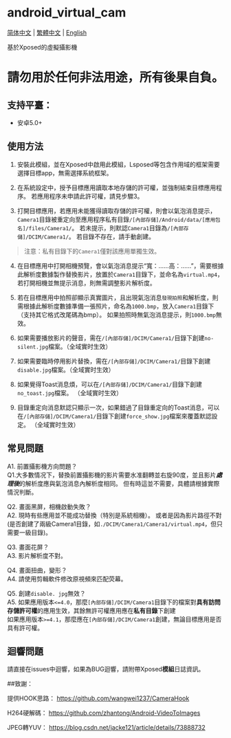 # android_virtual_cam

[简体中文](./README.md) | [繁體中文](./README_tc.md) | [English](./README_en.md)

基於Xposed的虛擬攝影機

# 請勿用於任何非法用途，所有後果自負。

## 支持平臺：

- 安卓5.0+

## 使用方法

1. 安裝此模組，並在Xposed中啟用此模組，Lsposed等包含作用域的框架需要選擇目標app，無需選擇系統框架。

2. 在系統設定中，授予目標應用讀取本地存儲的許可權，並強制結束目標應用程序。 若應用程序未申請此許可權，請見步驟3。

3. 打開目標應用，若應用未能獲得讀取存儲的許可權，則會以氣泡消息提示，`Camera1`目錄被重定向至應用程序私有目錄`/[內部存儲]/Android/data/[應用包名]/files/Camera1/`。 若未提示，則默認`Camera1`目錄為`/[內部存儲]/DCIM/Camera1/`。 若目錄不存在，請手動創建。

> 注意：私有目錄下的`Camera1`僅對該應用單獨生效。

4. 在目標應用中打開相機預覽，會以氣泡消息提示“寬：……高：……”，需要根據此解析度數據製作替換影片，放置於`Camera1`目錄下，並命名為`virtual.mp4`，若打開相機並無提示消息，則無需調整影片解析度。

5. 若在目標應用中拍照卻顯示真實圖片，且出現氣泡消息`發現拍照`和解析度，則需根據此解析度數據準備一張照片，命名為`1000.bmp`，放入`Camera1`目錄下（支持其它格式改尾碼為bmp）。 如果拍照時無氣泡消息提示，則`1000.bmp`無效。

6. 如果需要播放影片的聲音，需在`/[內部存儲]/DCIM/Camera1/`目錄下創建`no-silent.jpg`檔案。（全域實时生效）

7. 如果需要臨時停用影片替換，需在`/[內部存儲]/DCIM/Camera1/`目錄下創建`disable.jpg`檔案。（全域實时生效）

8. 如果覺得Toast消息煩，可以在`/[內部存儲]/DCIM/Camera1/`目錄下創建`no_toast.jpg`檔案。 （全域實时生效）

9. 目錄重定向消息默認只顯示一次，如果錯過了目錄重定向的Toast消息，可以在`/[內部存儲]/DCIM/Camera1/`目錄下創建`force_show.jpg`檔案來覆蓋默認設定。 （全域實时生效）


## 常見問題

A1. 前置攝影機方向問題？  
Q1.大多數情况下，替換前置攝影機的影片需要水准翻轉並右旋90度，並且影片***處理後***的解析度應與氣泡消息內解析度相同。 但有時這並不需要，具體請根據實際情況判斷。

Q2. 畫面黑屏，相機啟動失敗？  
A2. 現時有些應用並不能成功替換（特別是系統相機）。 或者是因為影片路徑不對(是否創建了兩級Camera1目錄，如`./DCIM/Camera1/Camera1/virtual.mp4`，但只需要一級目錄)。

Q3. 畫面花屏？  
A3. 影片解析度不對。

Q4. 畫面扭曲，變形？  
A4. 請使用剪輯軟件修改原視頻來匹配荧幕。

Q5. 創建`disable. jpg`無效？  
A5. 如果應用版本`<=4.0`，那麼`[內部存儲]/DCIM/Camera1`目錄下的檔案對**具有訪問存儲許可權**的應用生效，其餘無許可權應用應在**私有目錄**下創建  
如果應用版本`>=4.1`，那麼應在`[內部存儲]/DCIM/Camera1`創建，無論目標應用是否具有許可權。


## 迴響問題

請直接在issues中迴響，如果為BUG迴響，請附帶Xposed**模組**日誌資訊。


##致謝：

提供HOOK思路： https://github.com/wangwei1237/CameraHook

H264硬解碼： https://github.com/zhantong/Android-VideoToImages

JPEG轉YUV： https://blog.csdn.net/jacke121/article/details/73888732
